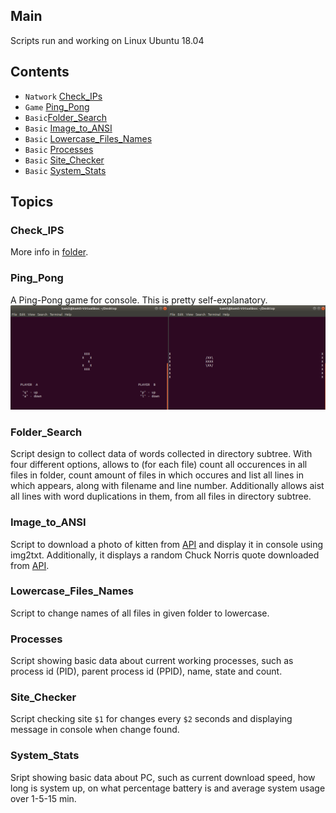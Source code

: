 ## Main
Scripts run and working on Linux Ubuntu 18.04

## Contents
* `Natwork` [Check_IPs](#Check_IPs)
* `Game` [Ping_Pong](#Ping_Pong)
* `Basic`[Folder_Search](#Folder_Search)
* `Basic` [Image_to_ANSI](#Image_to_ANSI)
* `Basic` [Lowercase_Files_Names](#Lowercase_Files_Names)
* `Basic` [Processes](#Processes)
* `Basic` [Site_Checker](#Site_Checker)
* `Basic` [System_Stats](#System_Stats)

## Topics
### Check_IPS
More info in [folder](Check_IPs).

### Ping_Pong
A Ping-Pong game for console. This is pretty self-explanatory.
![](imgs/ping-pong.png)

### Folder_Search
Script design to collect data of words collected in directory subtree. With four different options, allows to (for each file) count all occurences in all files in folder, count amount of files in which occures and list all lines in which appears, along with filename and line number. Additionally allows aist all lines with word duplications in them, from all files in directory subtree.

### Image_to_ANSI
Script to download a photo of kitten from [API](https://api.thecatapi.com/v1/images/search) and display it in console using img2txt. Additionally, it displays a random Chuck Norris quote downloaded from [API](http://api.icndb.com/jokes/random).

### Lowercase_Files_Names
Script to change names of all files in given folder to lowercase.

### Processes
Script showing basic data about current working processes, such as process id (PID), parent process id (PPID), name, state and count.

### Site_Checker
Script checking site `$1` for changes every `$2` seconds and displaying message in console when change found.

### System_Stats
Sript showing basic data about PC, such as current download speed, how long is system up, on what percentage battery is and average system usage over 1-5-15 min.
